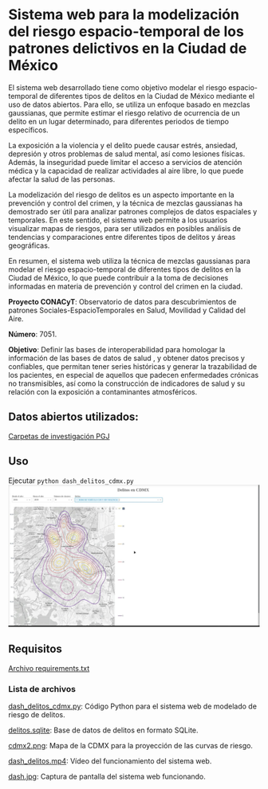 # Sistema web para la modelización del riesgo espacio-temporal de los patrones delictivos en la Ciudad de México
El sistema web desarrollado tiene como objetivo modelar el riesgo espacio-temporal de diferentes tipos de delitos en la Ciudad de México mediante el uso de datos abiertos. Para ello, se utiliza un enfoque basado en mezclas gaussianas, que permite estimar el riesgo relativo de ocurrencia de un delito en un lugar determinado, para diferentes periodos de tiempo específicos.

La exposición a la violencia y el delito puede causar estrés, ansiedad, depresión y otros problemas de salud mental, así como lesiones físicas. Además, la inseguridad puede limitar el acceso a servicios de atención médica y la capacidad de realizar actividades al aire libre, lo que puede afectar la salud de las personas.

La modelización del riesgo de delitos es un aspecto importante en la prevención y control del crimen, y la técnica de mezclas gaussianas ha demostrado ser útil para analizar patrones complejos de datos espaciales y temporales. En este sentido, el sistema web permite a los usuarios visualizar mapas de riesgos, para ser utilizados en posibles análisis de tendencias y comparaciones entre diferentes tipos de delitos y áreas geográficas.

En resumen, el sistema web utiliza la técnica de mezclas gaussianas para modelar el riesgo espacio-temporal de diferentes tipos de delitos en la Ciudad de México, lo que puede contribuir a la toma de decisiones informadas en materia de prevención y control del crimen en la ciudad. 

**Proyecto CONACyT**: Observatorio de datos para descubrimientos de patrones Sociales-EspacioTemporales en Salud, Movilidad y Calidad del Aire.

**Número**: 7051.

**Objetivo**: Definir las bases de interoperabilidad para  homologar  la información de las bases de datos de salud , y  obtener datos precisos y confiables, que permitan tener series históricas  y generar la trazabilidad de los pacientes, en especial de aquellos que padecen enfermedades crónicas no transmisibles, así como la construcción de indicadores de salud y su relación con la exposición a contaminantes atmosféricos. 

## Datos abiertos utilizados:
[Carpetas de investigación PGJ](https://datos.cdmx.gob.mx/dataset/carpetas-de-investigacion-pgj-cdmx)

## Uso
Ejecutar `python dash_delitos_cdmx.py`
![Captura de pantalla del sistema web funcionando](dash.jpg)


## Requisitos
[Archivo requirements.txt](requirements.txt)

### Lista de archivos
[dash_delitos_cdmx.py](dash_delitos_cdmx.py]): Código Python para el sistema web de modelado de riesgo de delitos.

[delitos.sqlite](delitos.sqlite): Base de datos de delitos en formato SQLite.

[cdmx2.png](cdmx2.png): Mapa de la CDMX para la proyección de las curvas de riesgo.	

[dash_delitos.mp4](dash_delitos.mp4): Vídeo del funcionamiento del sistema web.

[dash.jpg](dash.jpg): Captura de pantalla del sistema web funcionando.
